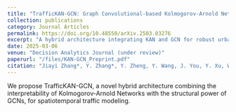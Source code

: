 ```yaml
---
title: "TrafficKAN-GCN: Graph Convolutional-based Kolmogorov-Arnold Network for Traffic Flow Optimization"
collection: publications
category: Journal Articles
permalink: https://doi.org/10.48550/arXiv.2503.03276
excerpt: "A hybrid architecture integrating KAN and GCN for robust urban traffic forecasting."
date: 2025-03-06
venue: "Decision Analytics Journal (under review)"
paperurl: "/files/KAN-GCN_Preprint.pdf"
citation: "Jiayi Zhang*, Y. Zhang*, Y. Zheng, Y. Wang, J. You, Y. Xu, W. Jiang, S. Dev†. (2025). \"TrafficKAN-GCN: Graph Convolutional-based Kolmogorov-Arnold Network for Traffic Flow Optimization.\" <i>Decision Analytics Journal</i>. Under review."
---
```

We propose TrafficKAN-GCN, a novel hybrid architecture combining the interpretability of Kolmogorov-Arnold Networks with the structural power of GCNs, for spatiotemporal traffic modeling.
